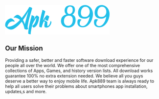 ![](Apk%20899.png)

## Our Mission
Providing a safer, better and faster software download experience for our people all over the world.
We offer one of the most comprehensive collections of Apps, Games, and history version lists.
All download works guarantee 100% no extra extension needed. We believe all you guys deserve a better way to enjoy mobile life.
Apk889 team is always ready to help all users solve their problems about smartphones app installation, updates,s and more.
